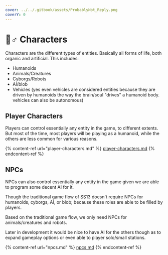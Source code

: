 ```yaml
---
cover: ../../.gitbook/assets/ProbablyNot_Reply.png
coverY: 0
---
```


# 🧙♂ Characters

Characters are the different types of entities. Basically all forms of life, both organic and artificial. This includes:

* Humanoids
* Animals/Creatures
* Cyborgs/Robots
* AI/blob
* Vehicles (yes even vehicles are considered entities because they are driven by humanoids the way the brain/soul "drives" a humanoid body. vehicles can also be autonomous)

## Player Characters <img src="https://lh3.googleusercontent.com/Gu82RVgvMEJshQ79i0fFAW66sFtgTQLpF0AfwWAyR1F3l7HRUfMEF4FfTpmX8vjrk_9rxG7ehL-0jjHLnOS2A6S8CC0wLM7EWRi5OGGk5-j8qg-7am-LlKL4CxpPE6MiTQBYwsnmByIs66rAcKTFVw" alt="" data-size="line">

Players can control essentially any entity in the game, to different extents. But most of the time, most players will be playing as a humanoid, while the others are less common for various reasons.

{% content-ref url="player-characters.md" %}
[player-characters.md](player-characters.md)
{% endcontent-ref %}

## NPCs <img src="https://lh3.googleusercontent.com/Gu82RVgvMEJshQ79i0fFAW66sFtgTQLpF0AfwWAyR1F3l7HRUfMEF4FfTpmX8vjrk_9rxG7ehL-0jjHLnOS2A6S8CC0wLM7EWRi5OGGk5-j8qg-7am-LlKL4CxpPE6MiTQBYwsnmByIs66rAcKTFVw" alt="" data-size="line">

NPCs can also control essentially any entity in the game given we are able to program some decent AI for it.

Though the traditional game flow of SS13 doesn't require NPCs for humanoids, cyborgs, AI, or blob; because these roles are able to be filled by players.

Based on the traditional game flow, we only need NPCs for animals/creatures and robots.

Later in development it would be nice to have AI for the others though as to expand gameplay options or even able to player solo/small stations.

{% content-ref url="npcs.md" %}
[npcs.md](npcs.md)
{% endcontent-ref %}
